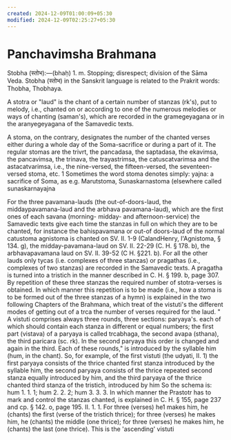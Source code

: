 ```yaml
---
created: 2024-12-09T01:00:09+05:30
modified: 2024-12-09T02:25:27+05:30
---
```


# Panchavimsha Brahmana

Stobha (स्तोभ):—(bhaḥ) 1. m. Stopping; disrespect; division of the Sāma Veda. Stobha (स्तोभ) in the Sanskrit language is related to the Prakrit words: Thobha, Thobhaya.

A stotra or "laud" is the chant of a certain number of stanzas (rk's), put to melody, i.e., chanted on or according to one of the numerous melodies or ways of chanting (saman's), which are recorded in the gramegeyagana or in the aranyegeyagana of the Samavedic texts.

A stoma, on the contrary, designates the number of the chanted verses either during a whole day of the Soma-sacrifice or during a part of it. The regular stomas are the trivrt, the pancadasa, the saptadasa, the ekavimsa, the pancavimsa, the trinava, the trayastrimsa, the catuscatvarimsa and the astacatvarimsa, i.e., the nine-versed, the fifteen-versed, the seventeen-versed stoma, etc. 1 Sometimes the word stoma denotes simply: yajna: a sacrifice of Soma, as e.g. Marutstoma, Sunaskarnastoma (elsewhere called sunaskarnayajna

For the three pavamana-lauds (the out-of-doors-laud, the middaypavamana-laud and the arbhava pavamana-laud), which are the first ones of each savana (morning- midday- and afternoon-service) the Samavedic texts give each time the stanzas in full on which they are to be chanted, for instance the bahispavamana or out-of doors-laud of the normal catustoma agnistoma is chanted on SV. II. 1-9 (CalandHenry, l'Agnistoma, § 134. g), the midday-pavamana-laud on SV. II. 22-29 (C. H. § 178. b), the arbhavapavamana laud on SV. II. 39-52 (C H. §221. b). For all the other lauds only tycas (i.e. complexes of three stanzas) or pragathas (i.e., complexes of two stanzas) are recorded in the Samavedic texts. A pragatha is turned into a tristich in the manner described in C. H. § 199. b, page 307. By repetition of these three stanzas the required number of stotra-verses is obtained. In which manner this repetition is to be made (i.e., how a stoma is to be formed out of the three stanzas of a hymn) is explained in the two following Chapters of the Brahmana, which treat of the vistuti's the different modes of getting out of a trca the number of verses required for the laud. " A vistuti comprises always three rounds, three sections: paryaya's. each of which should contain each stanza in different or equal numbers; the first part (vistava) of a paryaya is called trcabhaga, the second avapa (sthana), the third paricara (sc. rk). In the second paryaya this order is changed and again in the third. Each of these rounds," is introduced by the syllable him (hum, in the chant). So, for example, of the first vistuti (the udyati, II. 1) the first paryaya consists of the thrice chanted first stanza introduced by the syllable him, the second paryaya consists of the thrice repeated second stanza equally introduced by him, and the third paryaya of the thrice chanted third stanza of the tristich, introduced by him So the schema is: hum 1. 1. 1; hum 2. 2. 2; hum 3. 3. 3. In which manner the Prastotr has to mark and control the stanzas chanted, is explained in C. H. § 155, page 237 and cp. § 142. o, page 195. II. 1. 1. For three (verses) he1 makes him, he (chants) the first (verse of the tristich thrice); for three (verses) he makes him, he (chants) the middle (one thrice); for three (verses) he makes him, he (chants) the last (one thrice). This is the 'ascending' vistuti
